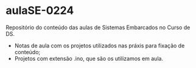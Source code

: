 # aulaSE-0224
Repositório do conteúdo das aulas de Sistemas Embarcados no Curso de DS.

- Notas de aula com os projetos utilizados nas práxis para fixação de conteúdo;
- Projetos com extensão .ino, que são os utilizamos em aula.

